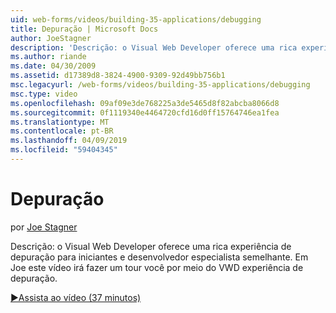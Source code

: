 ```yaml
---
uid: web-forms/videos/building-35-applications/debugging
title: Depuração | Microsoft Docs
author: JoeStagner
description: 'Descrição: o Visual Web Developer oferece uma rica experiência de depuração para iniciantes e desenvolvedor especialista semelhante. Neste vídeo Joe será conhecerá você por meio do VW...'
ms.author: riande
ms.date: 04/30/2009
ms.assetid: d17389d8-3824-4900-9309-92d49bb756b1
msc.legacyurl: /web-forms/videos/building-35-applications/debugging
msc.type: video
ms.openlocfilehash: 09af09e3de768225a3de5465d8f82abcba8066d8
ms.sourcegitcommit: 0f1119340e4464720cfd16d0ff15764746ea1fea
ms.translationtype: MT
ms.contentlocale: pt-BR
ms.lasthandoff: 04/09/2019
ms.locfileid: "59404345"
---
```

# <a name="debugging"></a>Depuração

por [Joe Stagner](https://github.com/JoeStagner)

Descrição: o Visual Web Developer oferece uma rica experiência de depuração para iniciantes e desenvolvedor especialista semelhante. Em Joe este vídeo irá fazer um tour você por meio do VWD experiência de depuração.

[&#9654;Assista ao vídeo (37 minutos)](https://channel9.msdn.com/Blogs/ASP-NET-Site-Videos/debugging)
